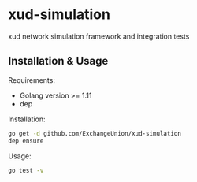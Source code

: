 # xud-simulation

xud network simulation framework and integration tests

## Installation & Usage

Requirements:

* Golang version >= 1.11
* dep

Installation:

```bash
go get -d github.com/ExchangeUnion/xud-simulation
dep ensure
```

Usage:

```bash
go test -v
```
